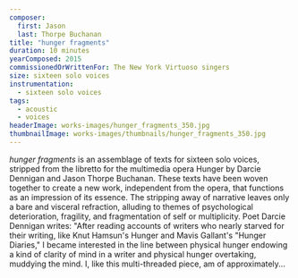```yaml
---
composer:
  first: Jason
  last: Thorpe Buchanan
title: "hunger fragments"
duration: 10 minutes
yearComposed: 2015
commissionedOrWrittenFor: The New York Virtuoso singers
size: sixteen solo voices
instrumentation:
  - sixteen solo voices
tags:
  - acoustic
  - voices
headerImage: works-images/hunger_fragments_350.jpg
thumbnailImage: works-images/thumbnails/hunger_fragments_350.jpg
---
```


<em>hunger fragments</em> is an assemblage of texts for sixteen solo voices, stripped from the libretto for the multimedia opera Hunger by Darcie Dennigan and Jason Thorpe Buchanan. These texts have been woven together to create a new work, independent from the opera, that functions as an impression of its essence. The stripping away of narrative leaves only a bare and visceral refraction, alluding to themes of psychological deterioration, fragility, and fragmentation of self or multiplicity. Poet Darcie Dennigan writes: "After reading accounts of writers who nearly starved for their writing, like Knut Hamsun's Hunger and Mavis Gallant's "Hunger Diaries," I became interested in the line between physical hunger endowing a kind of clarity of mind in a writer and physical hunger overtaking, muddying the mind. I, like this multi-threaded piece, am of approximately...
